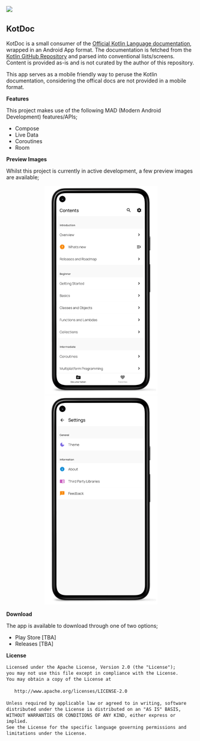 <img
      src="https://upload.wikimedia.org/wikipedia/commons/7/74/Kotlin-logo.svg"
      height="60">

## KotDoc

KotDoc is a small consumer of the [Official Kotlin Language documentation](https://kotlinlang.org/docs/home.html), wrapped in an Android App format. The documentation is fetched from the [Kotlin GitHub Repository](https://github.com/JetBrains/kotlin-web-site/tree/master/pages/docs/reference) and parsed into conventional lists/screens. Content is provided as-is and is not curated by the author of this repository.

This app serves as a mobile friendly way to peruse the Kotlin documentation, considering the offical docs are not provided in a mobile format. 

**Features**

This project makes use of the following MAD (Modern Android Development) features/APIs;

- Compose 
- Live Data
- Coroutines
- Room

**Preview Images**

Whilst this project is currently in active development, a few preview images are available; 

<p align="center">
  <img src ="https://raw.githubusercontent.com/MaxHvesser/kotdoc-android/main/images/home_framed.png" width="300">
  <img src ="https://raw.githubusercontent.com/MaxHvesser/kotdoc-android/main/images/settings_framed.png" width="300">
</p>

**Download**

The app is available to download through one of two options;

- Play Store [TBA]
- Releases [TBA]

**License** 

```
Licensed under the Apache License, Version 2.0 (the "License");
you may not use this file except in compliance with the License.
You may obtain a copy of the License at

   http://www.apache.org/licenses/LICENSE-2.0

Unless required by applicable law or agreed to in writing, software
distributed under the License is distributed on an "AS IS" BASIS,
WITHOUT WARRANTIES OR CONDITIONS OF ANY KIND, either express or implied.
See the License for the specific language governing permissions and
limitations under the License.
```
